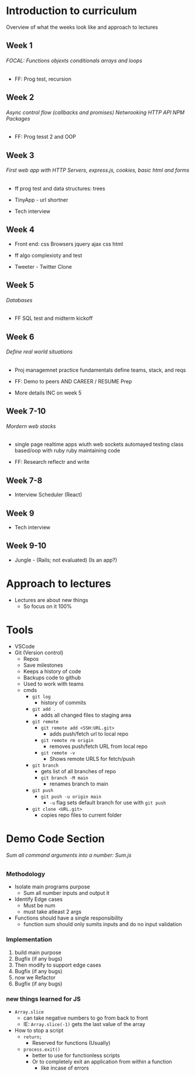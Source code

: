 # Introduction to curriculum
Overview of what the weeks look like and approach to lectures

## Week 1
###### FOCAL: Functions objexts conditionals arrays and loops

- FF: Prog test, recursion

## Week 2
###### Async control flow (callbacks and promises) Netwrooking HTTP API NPM Packages

- FF: Prog tesst 2 and OOP

## Week 3
###### First web app with HTTP Servers, express.js, cookies, basic html and forms

- ff prog test and data structures: trees

- TinyApp - url shortner

- Tech interview

## Week 4
- Front end: css Browsers jquery ajax css html

- ff algo complexioty and test

- Tweeter - Twitter Clone

## Week 5
###### Databases

- FF SQL test and midterm kickoff


## Week 6
###### Define real world situations
- Proj managemnet
practice fundamentals
define teams, stack, and reqs

- FF: Demo to peers AND CAREER / RESUME Prep

- More details INC on week 5

## Week 7-10
###### Mordern web stacks
- single page
realtime apps wiuth web sockets
automayed testing
class based/oop with ruby
ruby
maintaining code

- FF: Research reflectr and write

## Week 7-8
- Interview Scheduler (React)

## Week 9
- Tech interview

## Week 9-10
- Jungle - (Rails; not evaluated) (Is an app?)


# Approach to lectures
- Lectures are about new things
  - So focus on it 100%


# Tools
- VSCode
- Git (Version control)
  - Repos
  - Save milestones
  - Keeps a history of code
  - Backups code to github
  - Used to work with teams
  - cmds
    - ```git log```
      - history of commits
    - ```git add .```
      - adds all changed files to staging area
    - ```git remote```
      - ```git remote add <SSH:URL.git>```
        - adds push/fetch url to local repo
      - ```git remote rm origin```
        - removes push/fetch URL from local repo
      - ```git remote -v```
        - Shows remote URLS for fetch/push
    - ```git branch```
      - gets list of all branches of repo
      - ```git branch -M main```
        - renames branch to main
    - ```git push```
      - ```git push -u origin main```
        - ```-u``` flag sets default branch for use with ```git push```
    - ```git clone <URL.git>```
      - copies repo files to current folder 

# Demo Code Section
###### Sum all command arguments into a number: Sum.js

### Methodology
- Isolate main programs purpose
  - Sum all number inputs and output it
- Identify Edge cases
  - Must be num
  - must take atleast 2 args
- Functions should have a single responsibility
  - function sum should only sumits inputs and do no input validation

### Implementation
1. build main purpose
2. Bugfix (if any bugs)
3. Then modify to support edge cases
4. Bugfix (if any bugs)
5. now we Refactor
6. Bugfix (if any bugs)

### new things learned for JS
- ```Array.slice```
  - can take negative numbers to go from back to front
  - IE: ```Array.slice(-1)``` gets the last value of the array
- How to stop a script
  - ```return;```
    - Reserved for functions (Usually)
  - ```process.exit()```
    - better to use for functionless scripts
    - Or to completely exit an application from within a function
      - like incase of errors